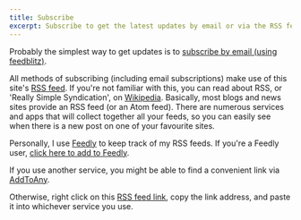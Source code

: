 ```yaml
---
title: Subscribe
excerpt: Subscribe to get the latest updates by email or via the RSS feed.
---
```

Probably the simplest way to get updates is to <a href="https://app.feedblitz.com/f/f.fbz?track={{ site.url | append: '/feed/' | cgi_escape }}" target="_blank">subscribe by email (using feedblitz)</a>.

All methods of subscribing (including email subscriptions) make use of this site's [RSS feed](/feed/). If you're not familiar with this, you can read about RSS, or 'Really Simple Syndication', on [Wikipedia](https://en.wikipedia.org/wiki/RSS). Basically, most blogs and news sites provide an RSS feed (or an Atom feed). There are numerous services and apps that will collect together all your feeds, so you can easily see when there is a new post on one of your favourite sites.

Personally, I use [Feedly](https://feedly.com/) to keep track of my RSS feeds. If you're a Feedly user, <a href="https://feedly.com/i/subscription/feed/{{ site.url | append: '/feed/' | cgi_escape }}" target="_blank">click here to add to Feedly</a>.

If you use another service, you might be able to find a convenient link via <a class="a2a_dd" href="http://www.addtoany.com/subscribe?linkurl={{ site.url | append: '/feed/' | cgi_escape }}&amp;linkname=">AddToAny</a>.

Otherwise, right click on this [RSS feed link](/feed/), copy the link address, and paste it into whichever service you use.

<!-- AddToAny BEGIN -->
<script type="text/javascript">
  var a2a_config = a2a_config || {};
  a2a_config.linkurl = "{{ site.url }}/feed/";
</script>
<script type="text/javascript" src="//static.addtoany.com/menu/feed.js"></script>
<!-- AddToAny END -->
